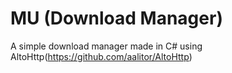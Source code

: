 # MU (Download Manager)
A simple download manager made in C# using AltoHttp(https://github.com/aalitor/AltoHttp)

